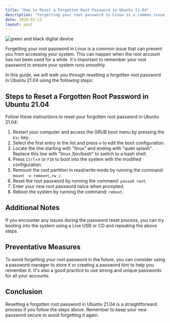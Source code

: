 ```yaml
---
title: "How to Reset a Forgotten Root Password in Ubuntu 21.04"
description: "Forgetting your root password in Linux is a common issue that can prevent you from accessing your system. This can happen when the root account has not been used for a while. It's important to remember your root password to ensure your system runs smoothly."
date: 2020-01-13
layout: post
---
```


<article>
    <img alt="green and black digital device" src="https://images.unsplash.com/photo-1629654291663-b91ad427698f?crop=entropy&amp;cs=tinysrgb&amp;fit=max&amp;fm=jpg&amp;ixid=Mnw0NDU0NTZ8MHwxfHNlYXJjaHwxfHxIb3clMjB0byUyMFJlc2V0JTIwYSUyMEZvcmdvdHRlbiUyMFJvb3QlMjBQYXNzd29yZCUyMGluJTIwVWJ1bnR1JTIwMjEuMDR8ZW58MHwwfHx8MTY4MzY2MDkxOA&amp;ixlib=rb-4.0.3&amp;q=80&amp;w=1080"/>
    <p>Forgetting your root password in Linux is a common issue that can prevent you from accessing your system. This can happen when the root account has not been used for a while. It's important to remember your root password to ensure your system runs smoothly.</p>
    <p>In this guide, we will walk you through resetting a forgotten root password in Ubuntu 21.04 using the following steps:</p>
    <h2>Steps to Reset a Forgotten Root Password in Ubuntu 21.04</h2>
    <p>Follow these instructions to reset your forgotten root password in Ubuntu 21.04:</p>
    <ol>
        <li>Restart your computer and access the GRUB boot menu by pressing the <code>Esc</code> key.</li>
        <li>Select the first entry in the list and press <code>e</code> to edit the boot configuration.</li>
        <li>Locate the line starting with "linux" and ending with "quiet splash". Replace this line with "linux /bin/bash" to switch to a bash shell.</li>
        <li>Press <code>Ctrl</code>+<code>X</code> or <code>F10</code> to boot into the system with the modified configuration.</li>
        <li>Remount the root partition in read/write mode by running the command: <code>mount -o remount,rw /</code>.</li>
        <li>Reset the root password by running the command: <code>passwd root</code>.</li>
        <li>Enter your new root password twice when prompted.</li>
        <li>Reboot the system by running the command: <code>reboot</code>.</li>
    </ol>
    <h2>Additional Notes</h2>
    <p>If you encounter any issues during the password reset process, you can try booting into the system using a Live USB or CD and repeating the above steps.</p>
    <h2>Preventative Measures</h2>
    <p>To avoid forgetting your root password in the future, you can consider using a password manager to store it or creating a password hint to help you remember it. It's also a good practice to use strong and unique passwords for all your accounts.</p>
    <h2>Conclusion</h2>
    <p>Resetting a forgotten root password in Ubuntu 21.04 is a straightforward process if you follow the steps above. Remember to keep your new password secure to avoid forgetting it again.</p>
</article>